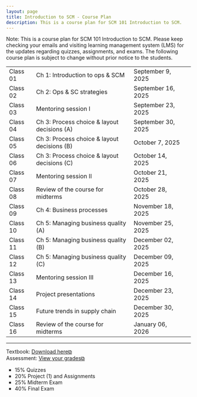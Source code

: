 ```yaml
---
layout: page
title: Introduction to SCM - Course Plan
description: This is a course plan for SCM 101 Introduction to SCM.
---
```

Note: This is a course plan for SCM 101 Introduction to SCM. Please keep checking your emails and visiting learning management system (LMS) for the updates regarding quizzes, assignments, and exams. The following course plan is subject to change without prior notice to the students.
<table>
  <tr>
    <td>Class 01</td>
    <td>Ch 1: Introduction to ops & SCM</td>
    <td>September 9, 2025</td>
  </tr>
  <tr>
    <td>Class 02</td>
    <td>Ch 2: Ops & SC strategies</td>
    <td>September 16, 2025</td>
    <td></td>
  </tr>
  <tr>
    <td>Class 03</td>
    <td>Mentoring session I</td>
    <td>September 23, 2025</td>
  </tr>
  <tr>
    <td>Class 04</td>
    <td>Ch 3: Process choice & layout decisions (A)</td>
    <td>September 30, 2025 	</td>
  </tr>
  <tr>
    <td>Class 05</td>
    <td>Ch 3: Process choice & layout decisions (B)</td>
    <td>October 7, 2025</td>
    <td></td>
  </tr>
  <tr>
    <td>Class 06</td>
    <td>Ch 3: Process choice & layout decisions (C)</td>
    <td>October 14, 2025</td>
  </tr>
  <tr>
    <td>Class 07</td>
    <td>Mentoring session II</td>
    <td>October 21, 2025</td>
  </tr>
  <tr>
    <td>Class 08</td>
    <td>Review of the course for midterms</td>
    <td>October 28, 2025</td>
  </tr>
  <tr>
    <td>Class 09</td>
    <td>Ch 4: Business processes</td>
    <td>November 18, 2025</td>
  </tr>
  <tr>
    <td>Class 10</td>
    <td>Ch 5: Managing business quality (A)</td>
    <td>November 25, 2025</td>
  </tr>
  <tr>
    <td>Class 11</td>
    <td>Ch 5: Managing business quality (B)</td>
    <td>December 02, 2025</td>
  </tr>
  <tr>
    <td>Class 12</td>
    <td>Ch 5: Managing business quality (C)</td>
    <td>December 09, 2025</td>
  </tr>
  <tr>
    <td>Class 13</td>
    <td>Mentoring session III</td>
    <td>December 16, 2025</td>
  </tr>
  <tr>
    <td>Class 14</td>
    <td>Project presentations</td>
    <td>December 23, 2025</td>
  </tr>
  <tr>
    <td>Class 15</td>
    <td>Future trends in supply chain</td>
    <td>December 30, 2025</td>
  </tr>
  <tr>
    <td>Class 16</td>
    <td>Review of the course for midterms</td>
    <td>January 06, 2026</td>
  </tr>
</table>

<hr class="solid">

Textbook: <a href="https://drive.google.com/file/d/1qLwA6FHoct-CXmYY32mepHPQ6QWmptT7" target="_blank" rel="noopener noreferrer">Download here&#x29c9;</a><br/>
Assessment: <a href="https://drive.google.com/file/d/1YWr3qShbdJbqh1If-Z6Xn-qx8c_8h6Cl)" target="_blank" rel="noopener noreferrer">View your grades&#x29c9;</a>
  <ul style="list-style-type:square;">
   <li>15% Quizzes</li>
   <li>20% Project (1) and Assignments</li>
   <li>25% Midterm Exam</li>
   <li>40% Final Exam</li>
  </ul>
